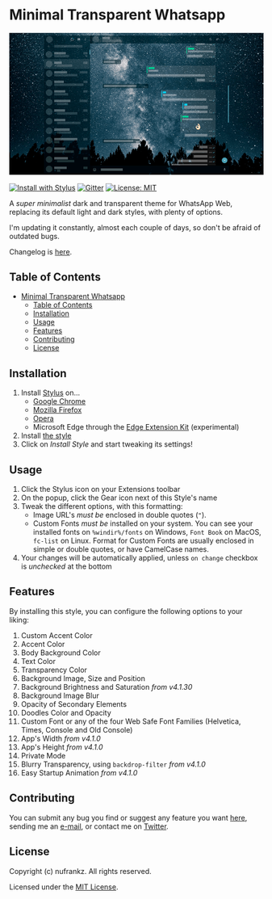 # Minimal Transparent Whatsapp

![Minimal Transparent Whatsapp](/assets/images/screen20200108.png)

[![Install with Stylus](https://img.shields.io/static/v1?label=Install%20with&message=Stylus&color=29fdfe)](https://raw.githubusercontent.com/nufrankz/whatsapp-css/master/whatsapp.user.styl) [![Gitter](https://badges.gitter.im/nufrankz/community.svg)](https://gitter.im/nufrankz/community?utm_source=badge&utm_medium=badge&utm_campaign=pr-badge) [![License: MIT](https://img.shields.io/badge/License-MIT-yellow.svg)](https://opensource.org/licenses/MIT)

A _super minimalist_ dark and transparent theme for WhatsApp Web, replacing its default light and dark styles, with plenty of options.

I'm updating it constantly, almost each couple of days, so don't be afraid of outdated bugs.

Changelog is [here](/CHANGELOG.md).

## Table of Contents

- [Minimal Transparent Whatsapp](#minimal-transparent-whatsapp)
  - [Table of Contents](#table-of-contents)
  - [Installation](#installation)
  - [Usage](#usage)
  - [Features](#features)
  - [Contributing](#contributing)
  - [License](#license)

## Installation

1. Install [Stylus](https://github.com/stylus/stylus) on...
   - [Google Chrome](https://chrome.google.com/webstore/detail/stylus/clngdbkpkpeebahjckkjfobafhncgmne)
   - [Mozilla Firefox](https://addons.mozilla.org/es/firefox/addon/styl-us/)
   - [Opera](https://addons.opera.com/es/extensions/details/stylus/)
   - Microsoft Edge through the [Edge Extension Kit](https://www.microsoft.com/p/microsoft-edge-extension-toolkit/9nblggh4txvb?rtc=1&activetab=pivot:overviewtab#) (experimental)
2. Install [the style](https://raw.githubusercontent.com/nufrankz/whatsapp-css/master/whatsapp.user.styl)
3. Click on _Install Style_ and start tweaking its settings!

## Usage

1. Click the Stylus icon on your Extensions toolbar
2. On the popup, click the Gear icon next of this Style's name
3. Tweak the different options, with this formatting:
   - Image URL's _must be_ enclosed in double quotes (`"`).
   - Custom Fonts _must be_ installed on your system. You can see your installed fonts on `%windir%/fonts` on Windows, `Font Book` on MacOS, `fc-list` on Linux. Format for Custom Fonts are usually enclosed in simple or double quotes, or have CamelCase names.
4. Your changes will be automatically applied, unless `on change` checkbox is _unchecked_ at the bottom

## Features

By installing this style, you can configure the following options to your liking:

1. Custom Accent Color
2. Accent Color
3. Body Background Color
4. Text Color
5. Transparency Color
6. Background Image, Size and Position
7. Background Brightness and Saturation _from v4.1.30_
8. Background Image Blur
9. Opacity of Secondary Elements
10. Doodles Color and Opacity
11. Custom Font or any of the four Web Safe Font Families (Helvetica, Times, Console and Old Console)
12. App's Width _from v4.1.0_
13. App's Height _from v4.1.0_
14. Private Mode
15. Blurry Transparency, using `backdrop-filter` _from v4.1.0_
16. Easy Startup Animation _from v4.1.0_

## Contributing

You can submit any bug you find or suggest any feature you want [here](https://github.com/nufrankz/whatsapp-css/issues), sending me an [e-mail](mailto:hola@nufrankz.org?subject=Whatsapp%20Web%20Contact%20from%20Github), or contact me on [Twitter](https://twitter.com/intent/tweet?text=.%40nufrankz%20I%27ve%20a%20question%20about%20Whatsapp%20Web%20Style).

## License

Copyright (c) nufrankz. All rights reserved.

Licensed under the [MIT License](https://raw.githubusercontent.com/nufrankz/whatsapp-css/master/LICENSE.md).
